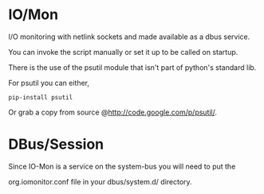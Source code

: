 IO/Mon
====

I/O monitoring with netlink sockets and made available as a dbus service.

You can invoke the script manually or set it up to be called on startup.

There is the use of the psutil  module that isn't part of python's standard lib.

For psutil you can either, 

    pip-install psutil

Or grab a copy from source @http://code.google.com/p/psutil/.



DBus/Session
====

Since IO-Mon is a service on the system-bus you will need to put the

org.iomonitor.conf file in your dbus/system.d/ directory.





